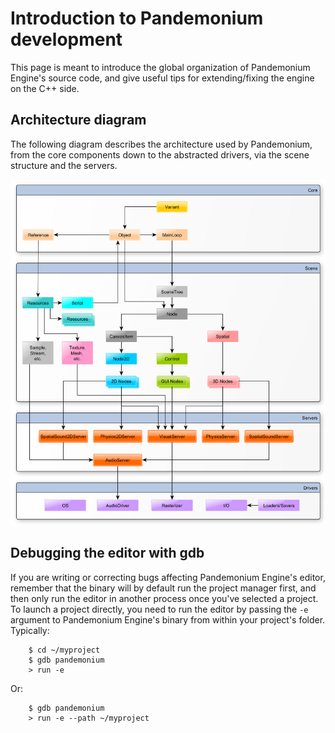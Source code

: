 

# Introduction to Pandemonium development

This page is meant to introduce the global organization of Pandemonium Engine's
source code, and give useful tips for extending/fixing the engine on the
C++ side.

## Architecture diagram

The following diagram describes the architecture used by Pandemonium, from the
core components down to the abstracted drivers, via the scene
structure and the servers.

![](img/architecture_diagram.jpg)

## Debugging the editor with gdb

If you are writing or correcting bugs affecting Pandemonium Engine's editor,
remember that the binary will by default run the project manager first,
and then only run the editor in another process once you've selected a
project. To launch a project directly, you need to run the editor by
passing the `-e` argument to Pandemonium Engine's binary from within your
project's folder. Typically:

```
    $ cd ~/myproject
    $ gdb pandemonium
    > run -e
```

Or:

```
    $ gdb pandemonium
    > run -e --path ~/myproject
```

